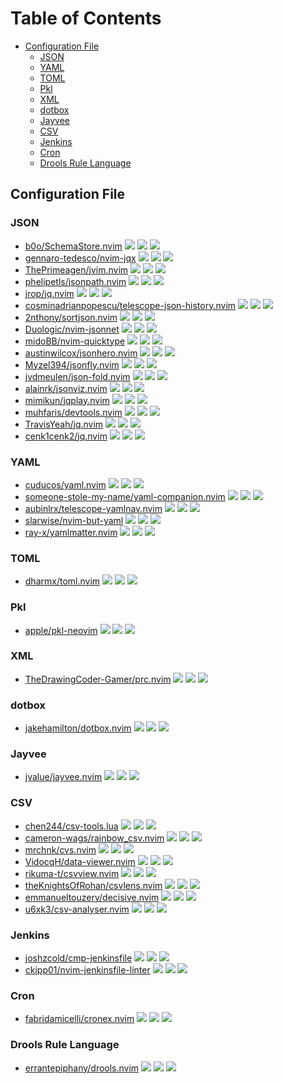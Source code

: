 # Table of Contents

<!-- toc -->

- [Configuration File](#configuration-file)
  * [JSON](#json)
  * [YAML](#yaml)
  * [TOML](#toml)
  * [Pkl](#pkl)
  * [XML](#xml)
  * [dotbox](#dotbox)
  * [Jayvee](#jayvee)
  * [CSV](#csv)
  * [Jenkins](#jenkins)
  * [Cron](#cron)
  * [Drools Rule Language](#drools-rule-language)

<!-- tocstop -->

## Configuration File

### JSON

- [b0o/SchemaStore.nvim](https://github.com/b0o/SchemaStore.nvim) ![](https://img.shields.io/github/stars/b0o/SchemaStore.nvim) ![](https://img.shields.io/github/last-commit/b0o/SchemaStore.nvim) ![](https://img.shields.io/github/commit-activity/y/b0o/SchemaStore.nvim)
- [gennaro-tedesco/nvim-jqx](https://github.com/gennaro-tedesco/nvim-jqx) ![](https://img.shields.io/github/stars/gennaro-tedesco/nvim-jqx) ![](https://img.shields.io/github/last-commit/gennaro-tedesco/nvim-jqx) ![](https://img.shields.io/github/commit-activity/y/gennaro-tedesco/nvim-jqx)
- [ThePrimeagen/jvim.nvim](https://github.com/ThePrimeagen/jvim.nvim) ![](https://img.shields.io/github/stars/ThePrimeagen/jvim.nvim) ![](https://img.shields.io/github/last-commit/ThePrimeagen/jvim.nvim) ![](https://img.shields.io/github/commit-activity/y/ThePrimeagen/jvim.nvim)
- [phelipetls/jsonpath.nvim](https://github.com/phelipetls/jsonpath.nvim) ![](https://img.shields.io/github/stars/phelipetls/jsonpath.nvim) ![](https://img.shields.io/github/last-commit/phelipetls/jsonpath.nvim) ![](https://img.shields.io/github/commit-activity/y/phelipetls/jsonpath.nvim)
- [jrop/jq.nvim](https://github.com/jrop/jq.nvim) ![](https://img.shields.io/github/stars/jrop/jq.nvim) ![](https://img.shields.io/github/last-commit/jrop/jq.nvim) ![](https://img.shields.io/github/commit-activity/y/jrop/jq.nvim)
- [cosminadrianpopescu/telescope-json-history.nvim](https://github.com/cosminadrianpopescu/telescope-json-history.nvim) ![](https://img.shields.io/github/stars/cosminadrianpopescu/telescope-json-history.nvim) ![](https://img.shields.io/github/last-commit/cosminadrianpopescu/telescope-json-history.nvim) ![](https://img.shields.io/github/commit-activity/y/cosminadrianpopescu/telescope-json-history.nvim)
- [2nthony/sortjson.nvim](https://github.com/2nthony/sortjson.nvim) ![](https://img.shields.io/github/stars/2nthony/sortjson.nvim) ![](https://img.shields.io/github/last-commit/2nthony/sortjson.nvim) ![](https://img.shields.io/github/commit-activity/y/2nthony/sortjson.nvim)
- [Duologic/nvim-jsonnet](https://github.com/Duologic/nvim-jsonnet) ![](https://img.shields.io/github/stars/Duologic/nvim-jsonnet) ![](https://img.shields.io/github/last-commit/Duologic/nvim-jsonnet) ![](https://img.shields.io/github/commit-activity/y/Duologic/nvim-jsonnet)
- [midoBB/nvim-quicktype](https://github.com/midoBB/nvim-quicktype) ![](https://img.shields.io/github/stars/midoBB/nvim-quicktype) ![](https://img.shields.io/github/last-commit/midoBB/nvim-quicktype) ![](https://img.shields.io/github/commit-activity/y/midoBB/nvim-quicktype)
- [austinwilcox/jsonhero.nvim](https://github.com/austinwilcox/jsonhero.nvim) ![](https://img.shields.io/github/stars/austinwilcox/jsonhero.nvim) ![](https://img.shields.io/github/last-commit/austinwilcox/jsonhero.nvim) ![](https://img.shields.io/github/commit-activity/y/austinwilcox/jsonhero.nvim)
- [Myzel394/jsonfly.nvim](https://github.com/Myzel394/jsonfly.nvim) ![](https://img.shields.io/github/stars/Myzel394/jsonfly.nvim) ![](https://img.shields.io/github/last-commit/Myzel394/jsonfly.nvim) ![](https://img.shields.io/github/commit-activity/y/Myzel394/jsonfly.nvim)
- [jvdmeulen/json-fold.nvim](https://github.com/jvdmeulen/json-fold.nvim) ![](https://img.shields.io/github/stars/jvdmeulen/json-fold.nvim) ![](https://img.shields.io/github/last-commit/jvdmeulen/json-fold.nvim) ![](https://img.shields.io/github/commit-activity/y/jvdmeulen/json-fold.nvim)
- [alainrk/jsonviz.nvim](https://github.com/alainrk/jsonviz.nvim) ![](https://img.shields.io/github/stars/alainrk/jsonviz.nvim) ![](https://img.shields.io/github/last-commit/alainrk/jsonviz.nvim) ![](https://img.shields.io/github/commit-activity/y/alainrk/jsonviz.nvim)
- [mimikun/jqplay.nvim](https://github.com/mimikun/jqplay.nvim) ![](https://img.shields.io/github/stars/mimikun/jqplay.nvim) ![](https://img.shields.io/github/last-commit/mimikun/jqplay.nvim) ![](https://img.shields.io/github/commit-activity/y/mimikun/jqplay.nvim)
- [muhfaris/devtools.nvim](https://github.com/muhfaris/devtools.nvim) ![](https://img.shields.io/github/stars/muhfaris/devtools.nvim) ![](https://img.shields.io/github/last-commit/muhfaris/devtools.nvim) ![](https://img.shields.io/github/commit-activity/y/muhfaris/devtools.nvim)
- [TravisYeah/jq.nvim](https://github.com/TravisYeah/jq.nvim) ![](https://img.shields.io/github/stars/TravisYeah/jq.nvim) ![](https://img.shields.io/github/last-commit/TravisYeah/jq.nvim) ![](https://img.shields.io/github/commit-activity/y/TravisYeah/jq.nvim)
- [cenk1cenk2/jq.nvim](https://github.com/cenk1cenk2/jq.nvim) ![](https://img.shields.io/github/stars/cenk1cenk2/jq.nvim) ![](https://img.shields.io/github/last-commit/cenk1cenk2/jq.nvim) ![](https://img.shields.io/github/commit-activity/y/cenk1cenk2/jq.nvim)

### YAML

- [cuducos/yaml.nvim](https://github.com/cuducos/yaml.nvim) ![](https://img.shields.io/github/stars/cuducos/yaml.nvim) ![](https://img.shields.io/github/last-commit/cuducos/yaml.nvim) ![](https://img.shields.io/github/commit-activity/y/cuducos/yaml.nvim)
- [someone-stole-my-name/yaml-companion.nvim](https://github.com/someone-stole-my-name/yaml-companion.nvim) ![](https://img.shields.io/github/stars/someone-stole-my-name/yaml-companion.nvim) ![](https://img.shields.io/github/last-commit/someone-stole-my-name/yaml-companion.nvim) ![](https://img.shields.io/github/commit-activity/y/someone-stole-my-name/yaml-companion.nvim)
- [aubinlrx/telescope-yamlnav.nvim](https://github.com/aubinlrx/telescope-yamlnav.nvim) ![](https://img.shields.io/github/stars/aubinlrx/telescope-yamlnav.nvim) ![](https://img.shields.io/github/last-commit/aubinlrx/telescope-yamlnav.nvim) ![](https://img.shields.io/github/commit-activity/y/aubinlrx/telescope-yamlnav.nvim)
- [slarwise/nvim-but-yaml](https://github.com/slarwise/nvim-but-yaml) ![](https://img.shields.io/github/stars/slarwise/nvim-but-yaml) ![](https://img.shields.io/github/last-commit/slarwise/nvim-but-yaml) ![](https://img.shields.io/github/commit-activity/y/slarwise/nvim-but-yaml)
- [ray-x/yamlmatter.nvim](https://github.com/ray-x/yamlmatter.nvim) ![](https://img.shields.io/github/stars/ray-x/yamlmatter.nvim) ![](https://img.shields.io/github/last-commit/ray-x/yamlmatter.nvim) ![](https://img.shields.io/github/commit-activity/y/ray-x/yamlmatter.nvim)

### TOML

- [dharmx/toml.nvim](https://github.com/dharmx/toml.nvim) ![](https://img.shields.io/github/stars/dharmx/toml.nvim) ![](https://img.shields.io/github/last-commit/dharmx/toml.nvim) ![](https://img.shields.io/github/commit-activity/y/dharmx/toml.nvim)

### Pkl

- [apple/pkl-neovim](https://github.com/apple/pkl-neovim) ![](https://img.shields.io/github/stars/apple/pkl-neovim) ![](https://img.shields.io/github/last-commit/apple/pkl-neovim) ![](https://img.shields.io/github/commit-activity/y/apple/pkl-neovim)

### XML

- [TheDrawingCoder-Gamer/prc.nvim](https://github.com/TheDrawingCoder-Gamer/prc.nvim) ![](https://img.shields.io/github/stars/TheDrawingCoder-Gamer/prc.nvim) ![](https://img.shields.io/github/last-commit/TheDrawingCoder-Gamer/prc.nvim) ![](https://img.shields.io/github/commit-activity/y/TheDrawingCoder-Gamer/prc.nvim)

### dotbox

- [jakehamilton/dotbox.nvim](https://github.com/jakehamilton/dotbox.nvim) ![](https://img.shields.io/github/stars/jakehamilton/dotbox.nvim) ![](https://img.shields.io/github/last-commit/jakehamilton/dotbox.nvim) ![](https://img.shields.io/github/commit-activity/y/jakehamilton/dotbox.nvim)

### Jayvee

- [jvalue/jayvee.nvim](https://github.com/jvalue/jayvee.nvim) ![](https://img.shields.io/github/stars/jvalue/jayvee.nvim) ![](https://img.shields.io/github/last-commit/jvalue/jayvee.nvim) ![](https://img.shields.io/github/commit-activity/y/jvalue/jayvee.nvim)

### CSV

- [chen244/csv-tools.lua](https://github.com/chen244/csv-tools.lua) ![](https://img.shields.io/github/stars/chen244/csv-tools.lua) ![](https://img.shields.io/github/last-commit/chen244/csv-tools.lua) ![](https://img.shields.io/github/commit-activity/y/chen244/csv-tools.lua)
- [cameron-wags/rainbow_csv.nvim](https://github.com/cameron-wags/rainbow_csv.nvim) ![](https://img.shields.io/github/stars/cameron-wags/rainbow_csv.nvim) ![](https://img.shields.io/github/last-commit/cameron-wags/rainbow_csv.nvim) ![](https://img.shields.io/github/commit-activity/y/cameron-wags/rainbow_csv.nvim)
- [mrchnk/cvs.nvim](https://github.com/mrchnk/cvs.nvim) ![](https://img.shields.io/github/stars/mrchnk/cvs.nvim) ![](https://img.shields.io/github/last-commit/mrchnk/cvs.nvim) ![](https://img.shields.io/github/commit-activity/y/mrchnk/cvs.nvim)
- [VidocqH/data-viewer.nvim](https://github.com/VidocqH/data-viewer.nvim) ![](https://img.shields.io/github/stars/VidocqH/data-viewer.nvim) ![](https://img.shields.io/github/last-commit/VidocqH/data-viewer.nvim) ![](https://img.shields.io/github/commit-activity/y/VidocqH/data-viewer.nvim)
- [rikuma-t/csvview.nvim](https://github.com/rikuma-t/csvview.nvim) ![](https://img.shields.io/github/stars/rikuma-t/csvview.nvim) ![](https://img.shields.io/github/last-commit/rikuma-t/csvview.nvim) ![](https://img.shields.io/github/commit-activity/y/rikuma-t/csvview.nvim)
- [theKnightsOfRohan/csvlens.nvim](https://github.com/theKnightsOfRohan/csvlens.nvim) ![](https://img.shields.io/github/stars/theKnightsOfRohan/csvlens.nvim) ![](https://img.shields.io/github/last-commit/theKnightsOfRohan/csvlens.nvim) ![](https://img.shields.io/github/commit-activity/y/theKnightsOfRohan/csvlens.nvim)
- [emmanueltouzery/decisive.nvim](https://github.com/emmanueltouzery/decisive.nvim) ![](https://img.shields.io/github/stars/emmanueltouzery/decisive.nvim) ![](https://img.shields.io/github/last-commit/emmanueltouzery/decisive.nvim) ![](https://img.shields.io/github/commit-activity/y/emmanueltouzery/decisive.nvim)
- [u6xk3/csv-analyser.nvim](https://github.com/u6xk3/csv-analyser.nvim) ![](https://img.shields.io/github/stars/u6xk3/csv-analyser.nvim) ![](https://img.shields.io/github/last-commit/u6xk3/csv-analyser.nvim) ![](https://img.shields.io/github/commit-activity/y/u6xk3/csv-analyser.nvim)

### Jenkins

- [joshzcold/cmp-jenkinsfile](https://github.com/joshzcold/cmp-jenkinsfile) ![](https://img.shields.io/github/stars/joshzcold/cmp-jenkinsfile) ![](https://img.shields.io/github/last-commit/joshzcold/cmp-jenkinsfile) ![](https://img.shields.io/github/commit-activity/y/joshzcold/cmp-jenkinsfile)
- [ckipp01/nvim-jenkinsfile-linter](https://github.com/ckipp01/nvim-jenkinsfile-linter) ![](https://img.shields.io/github/stars/ckipp01/nvim-jenkinsfile-linter) ![](https://img.shields.io/github/last-commit/ckipp01/nvim-jenkinsfile-linter) ![](https://img.shields.io/github/commit-activity/y/ckipp01/nvim-jenkinsfile-linter)

### Cron

- [fabridamicelli/cronex.nvim](https://github.com/fabridamicelli/cronex.nvim) ![](https://img.shields.io/github/stars/fabridamicelli/cronex.nvim) ![](https://img.shields.io/github/last-commit/fabridamicelli/cronex.nvim) ![](https://img.shields.io/github/commit-activity/y/fabridamicelli/cronex.nvim)

### Drools Rule Language

- [errantepiphany/drools.nvim](https://github.com/errantepiphany/drools.nvim) ![](https://img.shields.io/github/stars/errantepiphany/drools.nvim) ![](https://img.shields.io/github/last-commit/errantepiphany/drools.nvim) ![](https://img.shields.io/github/commit-activity/y/errantepiphany/drools.nvim)
